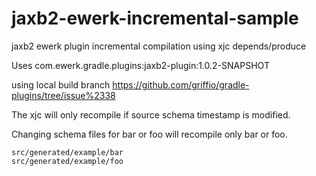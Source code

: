 # jaxb2-ewerk-incremental-sample
jaxb2 ewerk plugin incremental compilation using xjc depends/produce

Uses com.ewerk.gradle.plugins:jaxb2-plugin:1.0.2-SNAPSHOT

using local build branch https://github.com/griffio/gradle-plugins/tree/issue%2338

The xjc will only recompile if source schema timestamp is modified.

Changing schema files for bar or foo will recompile only bar or foo.

~~~
src/generated/example/bar
src/generated/example/foo
~~~

